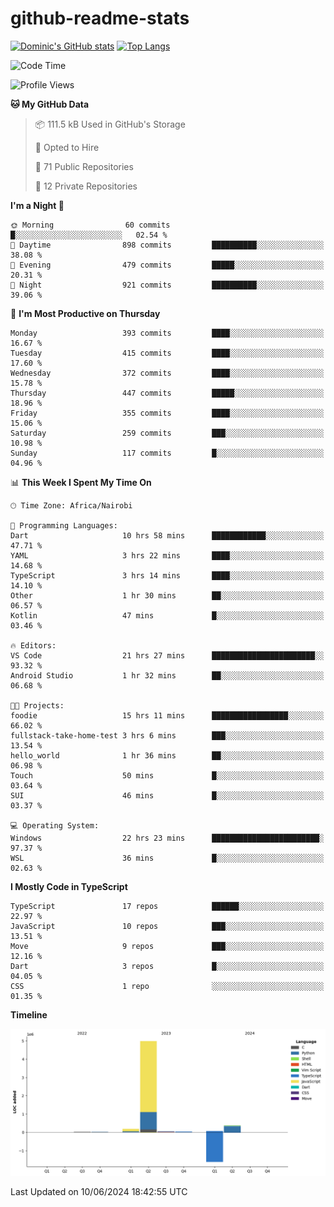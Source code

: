 # github-readme-stats
[![Dominic's GitHub stats](https://github-readme-stats.vercel.app/api?username=Domengo&show_icons=true)](https://github.com/anuraghazra/github-readme-stats)
[![Top Langs](https://github-readme-stats.vercel.app/api/top-langs/?username=Domengo&show_icons=true)](https://github.com/Domengo/github-readme-stats)

<!--START_SECTION:waka-->
![Code Time](http://img.shields.io/badge/Code%20Time-703%20hrs%2050%20mins-blue)

![Profile Views](http://img.shields.io/badge/Profile%20Views-0-blue)

**🐱 My GitHub Data** 

> 📦 111.5 kB Used in GitHub's Storage 
 > 
> 💼 Opted to Hire
 > 
> 📜 71 Public Repositories 
 > 
> 🔑 12 Private Repositories 
 > 
**I'm a Night 🦉** 

```text
🌞 Morning                60 commits          █░░░░░░░░░░░░░░░░░░░░░░░░   02.54 % 
🌆 Daytime                898 commits         ██████████░░░░░░░░░░░░░░░   38.08 % 
🌃 Evening                479 commits         █████░░░░░░░░░░░░░░░░░░░░   20.31 % 
🌙 Night                  921 commits         ██████████░░░░░░░░░░░░░░░   39.06 % 
```
📅 **I'm Most Productive on Thursday** 

```text
Monday                   393 commits         ████░░░░░░░░░░░░░░░░░░░░░   16.67 % 
Tuesday                  415 commits         ████░░░░░░░░░░░░░░░░░░░░░   17.60 % 
Wednesday                372 commits         ████░░░░░░░░░░░░░░░░░░░░░   15.78 % 
Thursday                 447 commits         █████░░░░░░░░░░░░░░░░░░░░   18.96 % 
Friday                   355 commits         ████░░░░░░░░░░░░░░░░░░░░░   15.06 % 
Saturday                 259 commits         ███░░░░░░░░░░░░░░░░░░░░░░   10.98 % 
Sunday                   117 commits         █░░░░░░░░░░░░░░░░░░░░░░░░   04.96 % 
```


📊 **This Week I Spent My Time On** 

```text
🕑︎ Time Zone: Africa/Nairobi

💬 Programming Languages: 
Dart                     10 hrs 58 mins      ████████████░░░░░░░░░░░░░   47.71 % 
YAML                     3 hrs 22 mins       ████░░░░░░░░░░░░░░░░░░░░░   14.68 % 
TypeScript               3 hrs 14 mins       ████░░░░░░░░░░░░░░░░░░░░░   14.10 % 
Other                    1 hr 30 mins        ██░░░░░░░░░░░░░░░░░░░░░░░   06.57 % 
Kotlin                   47 mins             █░░░░░░░░░░░░░░░░░░░░░░░░   03.46 % 

🔥 Editors: 
VS Code                  21 hrs 27 mins      ███████████████████████░░   93.32 % 
Android Studio           1 hr 32 mins        ██░░░░░░░░░░░░░░░░░░░░░░░   06.68 % 

🐱‍💻 Projects: 
foodie                   15 hrs 11 mins      █████████████████░░░░░░░░   66.02 % 
fullstack-take-home-test 3 hrs 6 mins        ███░░░░░░░░░░░░░░░░░░░░░░   13.54 % 
hello_world              1 hr 36 mins        ██░░░░░░░░░░░░░░░░░░░░░░░   06.98 % 
Touch                    50 mins             █░░░░░░░░░░░░░░░░░░░░░░░░   03.64 % 
SUI                      46 mins             █░░░░░░░░░░░░░░░░░░░░░░░░   03.37 % 

💻 Operating System: 
Windows                  22 hrs 23 mins      ████████████████████████░   97.37 % 
WSL                      36 mins             █░░░░░░░░░░░░░░░░░░░░░░░░   02.63 % 
```

**I Mostly Code in TypeScript** 

```text
TypeScript               17 repos            ██████░░░░░░░░░░░░░░░░░░░   22.97 % 
JavaScript               10 repos            ███░░░░░░░░░░░░░░░░░░░░░░   13.51 % 
Move                     9 repos             ███░░░░░░░░░░░░░░░░░░░░░░   12.16 % 
Dart                     3 repos             █░░░░░░░░░░░░░░░░░░░░░░░░   04.05 % 
CSS                      1 repo              ░░░░░░░░░░░░░░░░░░░░░░░░░   01.35 % 
```



**Timeline**

![Lines of Code chart](https://raw.githubusercontent.com/Domengo/Domengo/main/assets/bar_graph.png)


 Last Updated on 10/06/2024 18:42:55 UTC
<!--END_SECTION:waka-->


